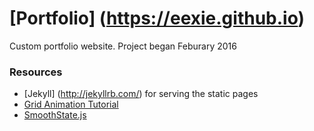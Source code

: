 # [Portfolio] (https://eexie.github.io)
Custom portfolio website. Project began Feburary 2016

### Resources
* [Jekyll] (http://jekyllrb.com/) for serving the static pages
* [Grid Animation Tutorial](http://tympanus.net/codrops/2015/04/15/grid-item-animation-layout/)
* [SmoothState.js](https://github.com/miguel-perez/smoothState.js)
